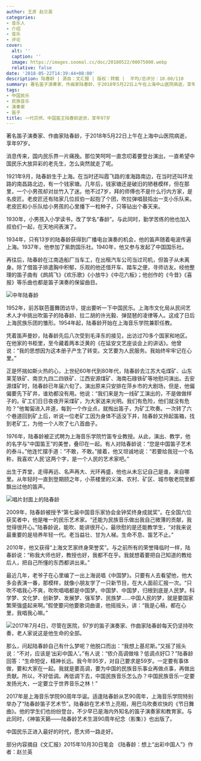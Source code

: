 ```yaml
---
author: 王彦 赵兰英
categories:
- 音乐人
- 介绍
- 音乐
- 评论
cover:
  alt: ''
  caption: ''
  image: https://images.soomal.cc/doc/20180522/00075000.webp
  relative: false
date: '2018-05-22T14:39:44+08:00'
description: 陆春龄 | 源自：文汇报 | 版权：转载 |  平均/总评分：10.00/110
summary: 著名笛子演奏家、作曲家陆春龄，于2018年5月22日上午在上海中山医院病逝，享年97岁。消息传来，国内民乐界一片痛挽。那位笑呵呵一直念叨着要登台演出，一直希望中国民乐大放异彩的老先生，怎么突然就走了呢……
tags:
- 中国民乐
- 民族音乐
- 演奏家
- 笛子
title: 一代宗师、中国笛王陆春龄逝世，享年97岁
---
```


著名笛子演奏家、作曲家陆春龄，于2018年5月22日上午在上海中山医院病逝，享年97岁。

消息传来，国内民乐界一片痛挽。那位笑呵呵一直念叨着要登台演出，一直希望中国民乐大放异彩的老先生，怎么突然就走了呢。

1921年9月，陆春龄生于上海。在当时还叫霞飞路的淮海路南边，在当时还叫环龙路的南昌路北边，有一个钱家塘。几年后，钱家塘还是破旧的陋巷模样，但在那里，一个小男孩却对丝竹入了迷。他不过7岁，拜的师傅也不是什么行内方家，是名皮匠。老皮匠还有陆家几位叔伯一起抱了个团，吹拉弹唱鼓捣出一支小乐队来。老皮匠和小乐队给小男孩的心里播下一粒种子，只等钻出个春天来。

1930年，小男孩入小学读书，改了学名“春龄”。与此同时，勤学苦练的他也加入叔伯们一起，在天地间表演了。

1934年，只有13岁的陆春龄获得到广播电台演奏的机会，他的笛声随着电波传遍上海。1937年，他参加了紫韵国乐社。1940年，他又参与发起了中国国乐社。

再往后，陆春龄在江南造船厂当车工，在出租汽车公司当过司机，但笛子从未离身。除了借笛子排遣胸中积郁，乐观的他还借开车、踏车之便，寻师访友。经他整理的笛子曲有《鹧鸪飞》《欢乐歌》《小放牛》《中花六板》；他创作的《今昔》《喜报》等乐曲也都是笛子演奏的保留曲目。

![中年陆春龄](https://images.soomal.cc/doc/20170607/00068294_01.webp)





1952年，前苏联芭蕾舞团访华，提出要听一下中国民乐。上海市文化局从民间艺术人才中挑出吹笛子的陆春龄、拉二胡的许光毅、弹琵琶的凌律等人。这成了日后上海民族乐团的雏形。1954年起，陆春龄开始在上海音乐学院兼职任教。

凭着笛声曼妙，陆春龄先后八次受到毛泽东的接见，出访过70多个国家和地区。在他家的书柜里，至今藏着两本泛黄的《在延安文艺座谈会上的讲话》。他曾说：“我的思想因为这本册子产生了转变。文艺要为人民服务。我始终牢牢记在心里。”

正是怀揣如斯火热的心，上世纪60年代到80年代，陆春龄去江苏大屯煤矿、山东莱芜铁矿、南京九四二四铁矿、江西安源煤矿、海南石碌铁矿等地慰问演出。去安源煤矿时，陆春龄已年届六旬了。演出原来只安排在萍乡市的大剧场，但是，他偏偏要先下矿井，谁劝都没有用。他说：“我们来是为一线矿工演出的，不是做做样子的。矿工们日日夜夜开采煤矿，为大家送来光明。我们有危险，他们就没有危险？”他匍匐进入井道，每到一个作业点，就掏出笛子，为矿工吹奏。一次转了六个巷道回到矿上后，听说一位老矿工因为身体不适没下井，陆春龄又拎起笛箱，找到老矿工，为他一个人吹了七八首曲子。

1976年，陆春龄被正式聘为上海音乐学院竹笛专业教授。从此，演出、教学，他的名字与“中国笛王”的美誉，叠印在一起。有人对陆春龄说：“您是中国笛子艺术的泰斗。”他连忙摆手道：“不敢，不敢。”接着，他又坦诚地说：“若要给我冠一个名称，我喜欢‘人民’这两个字，是一个人民的艺术家吧。”

出生于弄堂，走得再远、名声再大、光环再盛，他也从未忘记自己是谁，来自哪里。从年轻时一直到登期颐之年，小茶楼里的义演、农村、矿区、城市敬老院里都飘出过他的笛声。

![唱片封面上的陆春龄](https://images.soomal.cc/doc/20180522/00074999_01.webp)





2009年，陆春龄被授予“第七届中国音乐家协会金钟奖终身成就奖”。在全国六位获奖者中，他是唯一的民乐艺术家。“还能为民族音乐做出我自己微薄的贡献，我觉得很开心。”陆春龄说，能吹、能讲很开心，最欣慰的是还能教学生，“对我来说最重要的是培养年轻一代。老当益壮、甘为人梯。生命不息、笛艺不止。”

2010年，他又获得“上海文艺家终身荣誉奖”。与之前所有的荣誉降临时一样，陆春龄说：“称我大师也好，教授也好，我都不在乎。我就想着要把自己知道的教给后人，把自己所懂的东西都讲出来。”

最近几年，老爷子在心里编了一出上海说唱《中国梦》。只要有人去看望他，他大多会表演一番，那模样，就像小朋友学了一只新节目，在大人面前汇报一次。“只吹不唱我心不爽，吹吹唱唱都是中国梦。中国梦、中国梦，归根到底是人民梦。科学梦、文化梦、创新梦、发展梦、强军梦、民族梦……中国人民的梦，就是要国家繁荣强盛起来啊。”假使要问他要歌词曲谱，他摇摇头，讲：“我是心稿，都在心里，我唱我心嘛。”

![2017年7月4日，尽管在医院，97岁的笛子演奏家、作曲家陆春龄每天仍坚持吹奏，老人家说这是他生命的全部。](https://images.soomal.cc/doc/20180522/00075001.webp)





那么，问起陆春龄自己有什么梦呢？他脱口而出：“我想上基尼斯。”又摇了摇头说：“不对，应该是‘出彩中国人’。”有人说：“侬介高调做啥？低调点好□？”陆春龄回答：“生命短促，精神长远。我今年95岁，对自己要求是59岁。一定要有事体做，要和大家在一起。我就是要高调，要为中国的民族音乐事业再做点事，再做出贡献。所以，不好低调。再低调下去，中国民族音乐怎么办？中国民族音乐一定要发扬光大，一定要立于世界音乐之林！”

2017年是上海音乐学院90周年华诞。适逢陆春龄从艺90周年，上海音乐学院特别举办了“陆春龄笛子艺术节”。陆春龄在艺术节上亮相，用巴乌吹奏欢快的《节日舞曲》。他的学生们也纷纷登台，不少早已是海内外知名的笛子演奏家和教育家。与此同时，《神笛天籁――陆春龄艺术生涯90周年纪念（影集）》也出版了。

中国民乐正进入最好的时代，愿大师一路走好。

部分内容摘自《文汇报》2015年10月30日笔会 《陆春龄：想上“出彩中国人”》作者：赵兰英